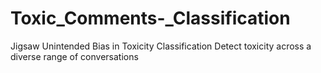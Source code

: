 # Toxic_Comments-_Classification
Jigsaw Unintended Bias in Toxicity Classification Detect toxicity across a diverse range of conversations
